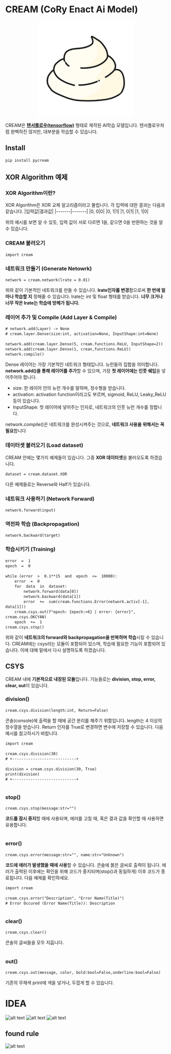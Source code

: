 
# CREAM (CoRy Enact Ai Model)
<div align="center">
<img src="./CREAM.png" width="300px" height="300px" title="Github_Logo"/>
</div>

CREAM은 [**텐서플로우(tensorflow)**](https://github.com/tensorflow/tensorflow) 형태로 제작된 AI학습 모델입니다. 텐서플로우처럼 완벽하진 않지만, 대부분을 학습할 수 있습니다.

## Install
```
pip install pycream
```

## XOR Algorithm 예제

### XOR Algorithm이란?
XOR Algorithm은 XOR 교체 알고리즘이라고 불립니다. 각 입력에 대한 결과는 다음과 같습니다.
|입력값|결과값| 
|-------|-------|
|0, 0|0|
|0, 1|1|
|1, 0|1|
|1, 1|0|

위의 예시를 보면 알 수 있듯, 입력 값이 서로 다르면 1을, 같으면 0을 반환하는 것을 알 수 있습니다.

### CREAM 불러오기

    import cream

### 네트워크 만들기 (Generate Netowrk)

    network = cream.network(lrate = 0.01)
위와 같이 기본적인 네트워크를 만들 수 있습니다. **lrate인자를 변경**함으로써 **한 번에 얼마나 학습할 지** 정해줄 수 있습니다. lrate는 int  및 float 형태를 받습니다. **너무 크거나 너무 작은 lrate는 학습에 방해가 됩니다.**

### 레이어 추가 및 Compile (Add Layer & Compile)

    # network.add(Layer) -> None
	# cream.layer.Dense(size:int, activation=None, InputShape:int=None)
	
    network.add(cream.layer.Dense(5, cream.functions.ReLU, InputShape=2))
    network.add(cream.layer.Dense(1, crean,functions.ReLU))
    network.compile()
Dense 레이어는 가장 기본적인 네트워크 형태입니다. 뉴런들의 집합을 의미합니다. **network.add()을 통해 레이어를 추가**할 수 있으며, 가장 **첫 레이어에는 인풋 쉐입**을 넣어주어야 합니다.

 - size: 한 레이어 안의 뉴런 개수를 말하며, 정수형을 받습니다.
 - activation: activation function이라고도 부르며, sigmoid, ReLU, Leaky_ReLU 등이 있습니다.
 - InputShape: 첫 레이어에 넣어주는 인자로, 네트워크의 인풋 뉴런 개수를 정합니다. 

network.compile()은 네트워크를 완성시켜주는 것으로, **네트워크 사용을 위해서는 꼭 필요**합니다

### 데이터셋 불러오기 (Load dataset)
CREAM 안에는 몇가지 예제들이 있습니다. 그중 **XOR 데이터셋**을 불러오도록 하겠습니다.

    dataset = cream.dataset.XOR

다른 예제들로는 Reverse와 Half가 있습니다.

### 네트워크 사용하기 (Network Forward)

    network.forward(input)

### 역전파 학습 (Backpropagation)

    network.backward(target)

### 학습시키기 (Training)

    error  =  1
	epoch  =  0

	while (error  >  0.1**15  and  epoch  <=  10000):
		error  =  0
		for  data  in  dataset:
			network.forward(data[0])
			network.backward(data[1])
			error  +=  sum(cream.functions.Error(network.activ[-1], data[1]))
		cream.csys.out(f"epoch: {epoch:>6} | error: {error}", cream.csys.OKCYAN)
		epoch  +=  1
	cream.csys.stop()

위와 같이 **네트워크의 forward와 backpropagation을 반복하며 학습**시킬 수 있습니다.
CREAM에는 csys라는 모듈이 포함되어 있스며, 학습에 필요한 기능이 포함되어 있습니다. 이에 대해 밑에서 다시 설명하도록 하겠습니다.

## CSYS
CREAM 내에 **기본적으로 내장된 모듈**입니다. 기능들로는 **division, stop, error, clear, out**이 있습니다.

### division()

    cream.csys.division(length:int, Return=False)
콘솔(console)에 출력을 할 때에 공간 분리를 해주기 위함입니다. length는 4 이상의 정수열을 받습니다. Return 인자를 True로 변경하면 변수에 저장할 수 있습니다. 다음 예시를 참고하시기 바랍니다.

    import cream
	
	cream.csys.division(30)
	# +----------------------------+
	
	division = cream.csys.division(30, True)
	print(division)
	# +----------------------------+
#
### stop()

    cream.csys.stop(message:str="")
**코드를 잠시 중지**할 때에 사용되며, 에러를 고칠 때, 혹은 결과 값을 확인할 때 사용하면 유용합니다.

#
### error()

    cream.csys.error(message:str="", name:str="Unknown")
**코드에 에러가 발생했을 때에 사용**할 수 있습니다. 콘솔에 붉은 글씨로 출력이 됩니다. 에러가 출력된 이후에는 확인을 위해 코드가 중지되며(stop()과 동일하게) 이후 코드가 종료됩니다. 다음 예제를 확인하세요.

    import cream

	cream.csys.error("Description", "Error Name(Title)")
	# Error Occured (Error Name(Title)): Description

#
### clear()
```
cream.csys.clear()
```
콘솔의 글씨들을 모두 지웁니다.

#
### out()
```
cream.csys.out(message, color, bold:bool=False,underline:bool=False)
```
기존의 무채색 print에 색을 넣거나, 두껍게 할 수 있습니다.

# IDEA

![alt text](https://postfiles.pstatic.net/MjAyMjA3MTlfOTYg/MDAxNjU4MTY0MDM0OTcy.qDFvkYMrnnRLBpPzgGTMQt-dnaC-XxJLvLoqiM6rVesg.5VnCvtSvQ2_QyOlec59iNiXmrSxI2yd73cV2XyM7-pAg.JPEG.aka0115/KakaoTalk_20220719_020700741.jpg?type=w966)
![alt text](https://postfiles.pstatic.net/MjAyMjA3MTlfMjA0/MDAxNjU4MTY2NTUyMTY5.MiJpLbySyfZypTxtKwFTuB5dR_JswpWcB22jkf-B_aEg.1JTLRsl0VCxgV-oDl_4yVvWskoU3CNLErbR-3iCAMrQg.JPEG.aka0115/KakaoTalk_20220719_024849967.jpg?type=w966)
![alt text](https://postfiles.pstatic.net/MjAyMjA3MTlfMTI4/MDAxNjU4MTk5NTI3Njkz.e9lyl50oNK4BSqNUmEY3TA6R_kUaLs9wmByScUOiqIUg.Lbi46U5RiAVZG9p8fm4QKt6TLexjYjrWTqv3BPkfsuUg.JPEG.aka0115/KakaoTalk_20220719_115803300.jpg?type=w966)
## found rule
![alt text](https://postfiles.pstatic.net/MjAyMjA3MTlfMjU2/MDAxNjU4MjE4OTcwMDc1.qyneHM0mzXU61LIiIgnfBK2BpLVtREd83k47lMe5hGQg.qQPVUQojdqblOlw5NLO38fMaUNkM_5sy4B_DR2YX6RAg.JPEG.aka0115/KakaoTalk_20220719_172207256.jpg?type=w966)

